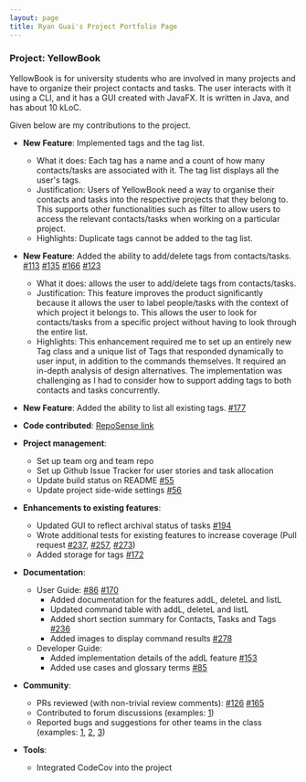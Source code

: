 ```yaml
---
layout: page
title: Ryan Guai's Project Portfolio Page
---
```


### Project: YellowBook

YellowBook is for university students who are involved in many projects and have to organize their project contacts and tasks. The user interacts with it using a CLI, and it has a GUI created with JavaFX. It is written in Java, and has about 10 kLoC.

Given below are my contributions to the project.

* **New Feature**: Implemented tags and the tag list.
  * What it does: Each tag has a name and a count of how many contacts/tasks are associated with it. The tag list displays all the user's tags.
  * Justification: Users of YellowBook need a way to organise their contacts and tasks into the respective projects that they belong to. 
    This supports other functionalities such as filter to allow users to access the relevant contacts/tasks when working on 
    a particular project.
  * Highlights: Duplicate tags cannot be added to the tag list.

* **New Feature**: Added the ability to add/delete tags from contacts/tasks. [#113](https://github.com/AY2223S1-CS2103T-F11-4/tp/pull/113) [#135](https://github.com/AY2223S1-CS2103T-F11-4/tp/pull/135) [#166](https://github.com/AY2223S1-CS2103T-F11-4/tp/pull/166) [#123](https://github.com/AY2223S1-CS2103T-F11-4/tp/pull/123)
  * What it does: allows the user to add/delete tags from contacts/tasks.
  * Justification: This feature improves the product significantly because it allows the user to label
  people/tasks with the context of which project it belongs to. This allows the user to look for contacts/tasks from a
  specific project without having to look through the entire list.
  * Highlights: This enhancement required me to set up an entirely new Tag class and a unique list of Tags that 
  responded dynamically to user input, in addition to the commands themselves. It required an in-depth analysis of 
  design alternatives. The implementation was challenging as I had to consider how to support adding tags to 
  both contacts and tasks concurrently.

* **New Feature**: Added the ability to list all existing tags. [#177](https://github.com/AY2223S1-CS2103T-F11-4/tp/pull/177)

* **Code contributed**: [RepoSense link](https://nus-cs2103-ay2223s1.github.io/tp-dashboard/?search=ryanguai&breakdown=true)

* **Project management**:
  * Set up team org and team repo
  * Set up Github Issue Tracker for user stories and task allocation
  * Update build status on README [#55](https://github.com/AY2223S1-CS2103T-F11-4/tp/pull/55)
  * Update project side-wide settings [#56](https://github.com/AY2223S1-CS2103T-F11-4/tp/pull/56)

* **Enhancements to existing features**:
  * Updated GUI to reflect archival status of tasks [#194](https://github.com/AY2223S1-CS2103T-F11-4/tp/pull/194)
  * Wrote additional tests for existing features to increase coverage (Pull request [#237](https://github.com/AY2223S1-CS2103T-F11-4/tp/pull/237), [#257](https://github.com/AY2223S1-CS2103T-F11-4/tp/pull/257), [#273](https://github.com/AY2223S1-CS2103T-F11-4/tp/pull/273))
  * Added storage for tags [#172](https://github.com/AY2223S1-CS2103T-F11-4/tp/pull/172)

* **Documentation**:
  * User Guide: [#86](https://github.com/AY2223S1-CS2103T-F11-4/tp/pull/86) [#170](https://github.com/AY2223S1-CS2103T-F11-4/tp/pull/170)
    * Added documentation for the features addL, deleteL and listL
    * Updated command table with addL, deleteL and listL
    * Added short section summary for Contacts, Tasks and Tags [#236](https://github.com/AY2223S1-CS2103T-F11-4/tp/pull/236)
    * Added images to display command results [#278](https://github.com/AY2223S1-CS2103T-F11-4/tp/pull/278)
  * Developer Guide:
    * Added implementation details of the addL feature [#153](https://github.com/AY2223S1-CS2103T-F11-4/tp/pull/153)
    * Added use cases and glossary terms [#85](https://github.com/AY2223S1-CS2103T-F11-4/tp/pull/85)
* **Community**:
  * PRs reviewed (with non-trivial review comments): [#126](https://github.com/AY2223S1-CS2103T-F11-4/tp/pull/126) [#165](https://github.com/AY2223S1-CS2103T-F11-4/tp/pull/165)
  * Contributed to forum discussions (examples: [1](https://github.com/nus-cs2103-AY2223S1/forum/issues/281))
  * Reported bugs and suggestions for other teams in the class (examples:
       [1](https://github.com/ryanguai/ped/issues/3),
       [2](https://github.com/ryanguai/ped/issues/1),
       [3](https://github.com/ryanguai/ped/issues/5))

* **Tools**:
  * Integrated CodeCov into the project
